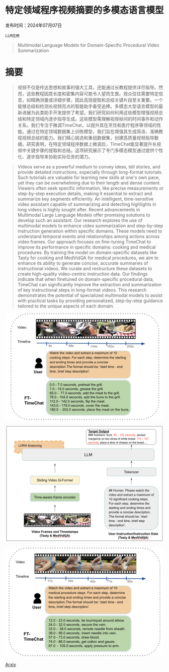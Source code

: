 # 特定领域程序视频摘要的多模态语言模型

发布时间：2024年07月07日

`LLM应用`

> Multimodal Language Models for Domain-Specific Procedural Video Summarization

# 摘要

> 视频不仅是传达思想和故事的强大工具，还能通过长教程提供详尽指导。然而，这些教程因其长度和密集内容可能令人望而生畏。观众往往需要特定信息，如精确测量或详细步骤，因此高效提取和总结关键片段至关重要。一个能够总结和检测长视频亮点的智能助手备受追捧。多模态大型语言模型的最新进展为此类助手开发提供了希望。我们研究如何利用这些模型增强视频总结和特定领域内逐步指导生成。这些模型需理解视频帧间的时间事件和动作关系。我们专注于微调TimeChat，以提升其在烹饪和医疗程序等领域的性能。通过在特定领域数据集上训练模型，我们旨在增强其生成简洁、准确教程视频总结的能力。我们精心挑选和重组数据集，创建高质量视频指导数据。研究表明，在特定领域程序数据上微调后，TimeChat能显著提升长视频中关键步骤的提取和总结。这项研究展示了专门多模态模型通过提供个性化、逐步指导来协助实际任务的潜力。

> Videos serve as a powerful medium to convey ideas, tell stories, and provide detailed instructions, especially through long-format tutorials. Such tutorials are valuable for learning new skills at one's own pace, yet they can be overwhelming due to their length and dense content. Viewers often seek specific information, like precise measurements or step-by-step execution details, making it essential to extract and summarize key segments efficiently. An intelligent, time-sensitive video assistant capable of summarizing and detecting highlights in long videos is highly sought after. Recent advancements in Multimodal Large Language Models offer promising solutions to develop such an assistant. Our research explores the use of multimodal models to enhance video summarization and step-by-step instruction generation within specific domains. These models need to understand temporal events and relationships among actions across video frames. Our approach focuses on fine-tuning TimeChat to improve its performance in specific domains: cooking and medical procedures. By training the model on domain-specific datasets like Tasty for cooking and MedVidQA for medical procedures, we aim to enhance its ability to generate concise, accurate summaries of instructional videos. We curate and restructure these datasets to create high-quality video-centric instruction data. Our findings indicate that when finetuned on domain-specific procedural data, TimeChat can significantly improve the extraction and summarization of key instructional steps in long-format videos. This research demonstrates the potential of specialized multimodal models to assist with practical tasks by providing personalized, step-by-step guidance tailored to the unique aspects of each domain.

![特定领域程序视频摘要的多模态语言模型](../../../paper_images/2407.05419/timechat.png)

![特定领域程序视频摘要的多模态语言模型](../../../paper_images/2407.05419/arch.png)

![特定领域程序视频摘要的多模态语言模型](../../../paper_images/2407.05419/timechat2.png)

[Arxiv](https://arxiv.org/abs/2407.05419)